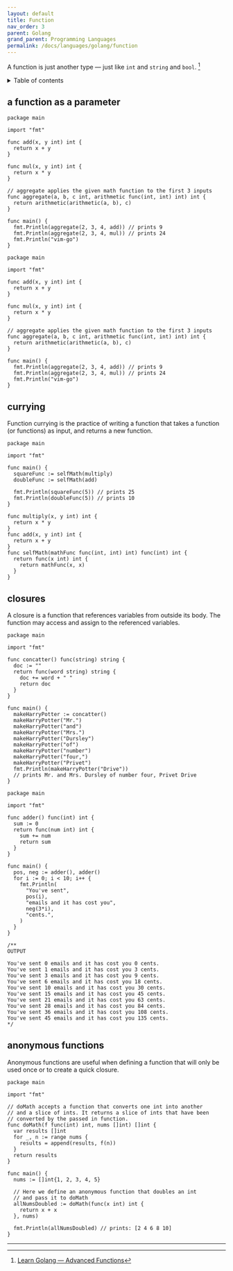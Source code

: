 ```yaml
---
layout: default
title: Function
nav_order: 3
parent: Golang
grand_parent: Programming Languages
permalink: /docs/languages/golang/function
---
```


A function is just another type — just like `int` and `string` and `bool`. [^1]

<details markdown="block">
  <summary>
    Table of contents
  </summary>
  {: .text-delta }
1. TOC
{:toc}
</details>

## a function as a parameter

```golang
package main

import "fmt"

func add(x, y int) int {
  return x + y
}

func mul(x, y int) int {
  return x * y
}

// aggregate applies the given math function to the first 3 inputs
func aggregate(a, b, c int, arithmetic func(int, int) int) int {
  return arithmetic(arithmetic(a, b), c)
}

func main() {
  fmt.Println(aggregate(2, 3, 4, add)) // prints 9
  fmt.Println(aggregate(2, 3, 4, mul)) // prints 24
  fmt.Println("vim-go")
}
```

```golang
package main

import "fmt"

func add(x, y int) int {
  return x + y
}

func mul(x, y int) int {
  return x * y
}

// aggregate applies the given math function to the first 3 inputs
func aggregate(a, b, c int, arithmetic func(int, int) int) int {
  return arithmetic(arithmetic(a, b), c)
}

func main() {
  fmt.Println(aggregate(2, 3, 4, add)) // prints 9
  fmt.Println(aggregate(2, 3, 4, mul)) // prints 24
  fmt.Println("vim-go")
}
```

## currying

Function currying is the practice of writing a function that takes a function (or functions) as input, and returns a new function.

```golang
package main

import "fmt"

func main() {
  squareFunc := selfMath(multiply)
  doubleFunc := selfMath(add)

  fmt.Println(squareFunc(5)) // prints 25
  fmt.Println(doubleFunc(5)) // prints 10
}

func multiply(x, y int) int {
  return x * y
}
func add(x, y int) int {
  return x + y
}
func selfMath(mathFunc func(int, int) int) func(int) int {
  return func(x int) int {
    return mathFunc(x, x)
  }
}
```

## closures

A closure is a function that references variables from outside its body. The function may access and assign to the referenced variables.

```golang
package main

import "fmt"

func concatter() func(string) string {
  doc := ""
  return func(word string) string {
    doc += word + " "
    return doc
  }
}

func main() {
  makeHarryPotter := concatter()
  makeHarryPotter("Mr.")
  makeHarryPotter("and")
  makeHarryPotter("Mrs.")
  makeHarryPotter("Dursley")
  makeHarryPotter("of")
  makeHarryPotter("number")
  makeHarryPotter("four,")
  makeHarryPotter("Privet")
  fmt.Println(makeHarryPotter("Drive"))
  // prints Mr. and Mrs. Dursley of number four, Privet Drive
}
```

```golang
package main

import "fmt"

func adder() func(int) int {
  sum := 0
  return func(num int) int {
    sum += num
    return sum
  }
}

func main() {
  pos, neg := adder(), adder()
  for i := 0; i < 10; i++ {
    fmt.Println(
      "You've sent",
      pos(i),
      "emails and it has cost you",
      neg(3*i),
      "cents.",
    )
  }
}

/**
OUTPUT

You've sent 0 emails and it has cost you 0 cents.
You've sent 1 emails and it has cost you 3 cents.
You've sent 3 emails and it has cost you 9 cents.
You've sent 6 emails and it has cost you 18 cents.
You've sent 10 emails and it has cost you 30 cents.
You've sent 15 emails and it has cost you 45 cents.
You've sent 21 emails and it has cost you 63 cents.
You've sent 28 emails and it has cost you 84 cents.
You've sent 36 emails and it has cost you 108 cents.
You've sent 45 emails and it has cost you 135 cents.
*/
```

## anonymous functions

Anonymous functions are useful when defining a function that will only be used once or to create a quick closure.

```golang
package main

import "fmt"

// doMath accepts a function that converts one int into another
// and a slice of ints. It returns a slice of ints that have been
// converted by the passed in function.
func doMath(f func(int) int, nums []int) []int {
  var results []int
  for _, n := range nums {
    results = append(results, f(n))
  }
  return results
}

func main() {
  nums := []int{1, 2, 3, 4, 5}

  // Here we define an anonymous function that doubles an int
  // and pass it to doMath
  allNumsDoubled := doMath(func(x int) int {
    return x + x
  }, nums)

  fmt.Println(allNumsDoubled) // prints: [2 4 6 8 10]
}
```

----

[^1]: [Learn Golang — Advanced Functions](https://medium.com/@lordmoma/learn-golang-advanced-functions-e69853996e39)
